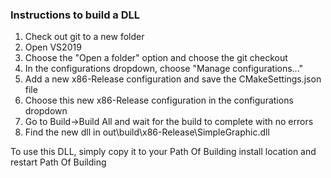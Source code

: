 ### Instructions to build a DLL
1. Check out git to a new folder
2. Open VS2019
3. Choose the "Open a folder" option and choose the git checkout
4. In the configurations dropdown, choose "Manage configurations..."
5. Add a new x86-Release configuration and save the CMakeSettings.json file
6. Choose this new x86-Release configuration in the configurations dropdown
7. Go to Build->Build All and wait for the build to complete with no errors
8. Find the new dll in out\build\x86-Release\SimpleGraphic.dll

To use this DLL, simply copy it to your Path Of Building install location and restart Path Of Building